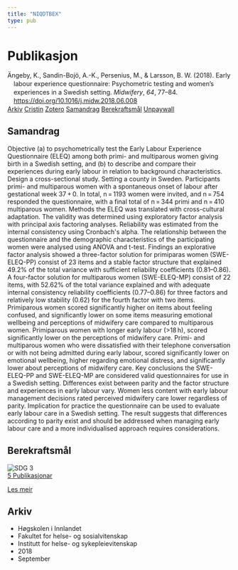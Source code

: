 ```yaml
---
title: "NIQDTBEX"
type: pub
---
```

<h1>Publikasjon</h1>
<article id="csl-bib-container-NIQDTBEX" class="csl-bib-container">
  <div class="csl-bib-body" style="line-height: 1.35; padding-left: 1em; text-indent:-1em;">
  <div class="csl-entry">&#xC4;ngeby, K., Sandin-Boj&#xF6;, A.-K., Persenius, M., &amp; Larsson, B. W. (2018). Early labour experience questionnaire: Psychometric testing and women&#x2019;s experiences in a Swedish setting. <i>Midwifery</i>, <i>64</i>, 77&#x2013;84. <a href="https://doi.org/10.1016/j.midw.2018.06.008">https://doi.org/10.1016/j.midw.2018.06.008</a></div>
</div>
  <div class="csl-bib-buttons">
    <a href="#taxonomy-article-NIQDTBEX" class="csl-bib-button">Arkiv</a>
    <a href="https://app.cristin.no/results/show.jsf?id=1608098" alt="Cristin URL" class="csl-bib-button">Cristin</a>
    <a href="http://zotero.org/groups/5402882/items/NIQDTBEX" alt="Zotero URL" class="csl-bib-button">Zotero</a>
    <a href="#abstract-article-NIQDTBEX" class="csl-bib-button">Samandrag</a>
    <a href="#sdg-article-NIQDTBEX" class="csl-bib-button">Berekraftsmål</a>
    <a href="https://doi.org/10.1016/j.midw.2018.06.008" class="csl-bib-button">Unpaywall</a>
  </div>
  <div id="csl-bib-meta-container-NIQDTBEX"></div>
</article>
<div id="csl-bib-meta-NIQDTBEX" class="csl-bib-meta">
  <article id="abstract-article-NIQDTBEX" class="abstract-article">
    <h1>Samandrag</h1>
    Objective (a) to psychometrically test the Early Labour Experience Questionnaire (ELEQ) among both primi- and multiparous women giving birth in a Swedish setting, and (b) to describe and compare their experiences during early labour in relation to background characteristics. Design a cross-sectional study. Setting a county in Sweden. Participants primi- and multiparous women with a spontaneous onset of labour after gestational week 37 + 0. In total, n = 1193 women were invited, and n = 754 responded the questionnaire, with a final total of n = 344 primi and n = 410 multiparous women. Methods the ELEQ was translated with cross-cultural adaptation. The validity was determined using exploratory factor analysis with principal axis factoring analyses. Reliability was estimated from the internal consistency using Cronbach's alpha. The relationship between the questionnaire and the demographic characteristics of the participating women were analysed using ANOVA and t-test. Findings an explorative factor analysis showed a three-factor solution for primiparas women (SWE-ELEQ-PP) consist of 23 items and a stable factor structure that explained 49.2% of the total variance with sufficient reliability coefficients (0.81–0.86). A four-factor solution for multiparous women (SWE-ELEQ-MP) consist of 22 items, with 52.62% of the total variance explained and with adequate internal consistency reliability coefficients (0.77–0.86) for three factors and relatively low stability (0.62) for the fourth factor with two items. Primiparous women scored significantly higher on items about feeling confused, and significantly lower on some items measuring emotional wellbeing and perceptions of midwifery care compared to multiparous women. Primiparous women with longer early labour (&gt;18 h), scored significantly lower on the perceptions of midwifery care. Primi- and multiparous women who were dissatisfied with their telephone conversation or with not being admitted during early labour, scored significantly lower on emotional wellbeing, higher regarding emotional distress, and significantly lower about perceptions of midwifery care. Key conclusions the SWE-ELEQ-PP and SWE-ELEQ-MP are considered valid questionnaires for use in a Swedish setting. Differences exist between parity and the factor structure and experiences in early labour vary. Women less content with early labour management decisions rated perceived midwifery care lower regardless of parity. Implication for practice the questionnaire can be used to evaluate early labour care in a Swedish setting. The result suggests that differences according to parity exist and should be addressed when managing early labour care and a more individualised approach requires considerations.
  </article>
  <article id="sdg-article-NIQDTBEX" class="sdg-article">
    <h1>Berekraftsmål</h1>
    <div class="sdg-container"><div id="sdg3" class="sdg"> <img src="{{< params subfolder >}}images/sdg/sdg03_no.png" class="image" alt="SDG 3"> <div class="sdg-overlay"> <a href="{{< params subfolder >}}no/archive/?sdg=3#archive" class="sdg-publication-count"><span>5</span> Publikasjonar</a> <p><a href="NA" class="sdg-read-more">Les meir</a></p> </div> </div></div>
  </article>
  <article id="taxonomy-article-NIQDTBEX" class="taxonomy-article">
    <h1>Arkiv</h1>
    <ul>
      <li>Høgskolen i Innlandet</li>
      <li>Fakultet for helse- og sosialvitenskap</li>
      <li>Institutt for helse- og sykepleievitenskap</li>
      <li>2018</li>
      <li>September</li>
    </ul>
  </article>
</div>
